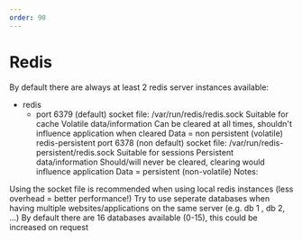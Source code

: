 ```yaml
---
order: 90
---
```


# Redis

By default there are always at least 2 redis server instances available:

* redis
  * port 6379 (default)
socket file: /var/run/redis/redis.sock
Suitable for cache
Volatile data/information
Can be cleared at all times, shouldn't influence application when cleared
Data = non persistent (volatile)
redis-persistent 
port 6378 (non default)
socket file: /var/run/redis-persistent/redis.sock
Suitable for sessions
Persistent data/information
Should/will never be cleared, clearing would influence application
Data = persistent (non-volatile)
Notes:

Using the socket file is recommended when using local redis instances (less overhead = better performance!)
Try to use seperate databases when having multiple websites/applications on the same server (e.g. db 1 , db 2, ...)
By default there are 16 databases available (0-15), this could be increased on request 
